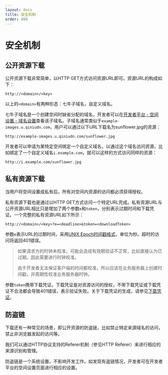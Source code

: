 ```yaml
---
layout: docs
title: 安全机制
order: 490
---
```


<a id="security"></a>
# 安全机制

<a id="download-public-resource"></a>
## 公开资源下载

公开资源下载非常简单，以HTTP GET方式访问资源URL即可。资源URL的构成如下：

```公开
http://<domain>/<key>
```

以上的`<domain>`有两种形态：七牛子域名，自定义域名。

七牛子域名是一个创建空间时缺省分配的域名，开发者可以在[开发者平台 - 空间设置 - 域名设置](https://portal.qiniu.com)查看该子域名。子域名通常类似于`example-images.u.qiniudn.com`，用户可以通过以下URL下载名为sunflower.jpg的资源：

```
http://example-images.u.qiniudn.com/sunflower.jpg
```

开发者可以申请为某特定空间绑定一个自定义域名，以通过这个域名访问资源，比如绑定了一个自定义域名`i.example.com`，就可以这样的方式访问同样的资源：

```
http://i.example.com/sunflower.jpg
```

<a id="download-private-resource"></a>
## 私有资源下载

当用户将空间设置成私有后，所有对空间内资源的访问都必须获得授权。

私有资源下载也是通过以HTTP GET方式访问一个特定URL完成。私有资源URL与公开资源URL相比只是增加了两个参数`e`和`token`，分别表示过期时间和下载凭证。一个完整的私有资源URL如下所示：

```
http://<domain>/<key>?e=<deadline>&token=<downloadToken>
```

参数`e`表示URL的过期时间，采用[UNIX Epoch时间戳格式](http://en.wikipedia.org/wiki/Unix_time)，单位为秒。超时的访问将返回401错误。

> 如果请求方的时钟未校准，可能会造成有效期验证不正常，比如直接认为已过期。因此需要进行时钟校准。
> 
> 由于开发者无法保证客户端的时间都校准，所以应该在业务服务器上创建时间戳，并周期性校准业务服务器时钟。

参数`token`携带下载凭证。下载凭证是对资源访问的授权，不带下载凭证或下载凭证不合法都会导致401错误，表示验证失败。关于下载凭证的生成，请参见[下载凭证][downloadTokenHref]。

<a id="anti-leech"></a>
## 防盗链

下载还有一种常见的场景，即公开资源的防盗链，比如禁止特定来源域名的访问，禁止非浏览器发起的访问等。

我们可以通过HTTP协议支持的Referer机制（参见HTTP Referer）来进行相应的来源识别和管理。

防盗链是一个系统设置，不影响开发工作。如发现有盗链情况，开发者可在开发者平台的空间设置页面进行相应的设置。

[downloadTokenHref]: ../../reference/security/download-token.html "下载凭证"
